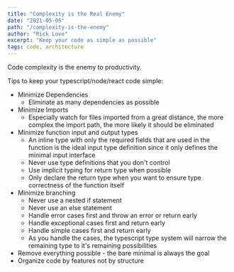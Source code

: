 ```yaml
---
title: "Complexity is the Real Enemy"
date: "2021-05-05"
path: "/complexity-is-the-enemy"
author: "Rick Love"
excerpt: "Keep your code as simple as possible"
tags: code, architecture
---
```



Code complexity is the enemy to productivity.

Tips to keep your typescript/node/react code simple:

- Minimize Dependencies
    - Eliminate as many dependencies as possible
- Minimize Imports
    - Especially watch for files imported from a great distance, the more complex the import path, the more likely it should be eliminated
- Minimize function input and output types
    - An inline type with only the required fields that are used in the function is the ideal input type definition since it only defines the minimal input interface
    - Never use type definitions that you don't control
    - Use implicit typing for return type when possible
    - Only declare the return type when you want to ensure type correctness of the function itself
- Minimize branching
    - Never use a nested if statement
    - Never use an else statement
    - Handle error cases first and throw an error or return early
    - Handle exceptional cases first and return early
    - Handle simple cases first and return early
    - As you handle the cases, the typescript type system will narrow the remaining type to it's remaining possibilities
- Remove everything possible - the bare minimal is always the goal
- Organize code by features not by structure
